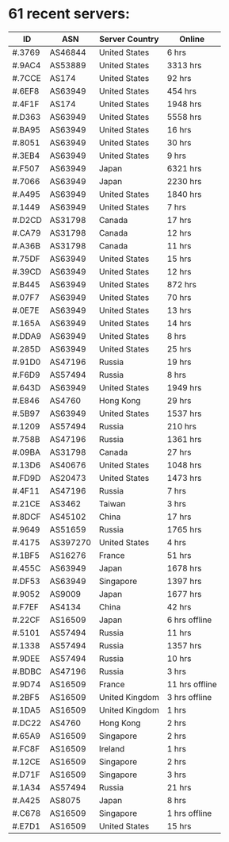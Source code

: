 # 61 recent servers:

| ID | ASN | Server Country | Online |
| ------ | ------ | ------ | ------ |
| #.3769 | AS46844 | United States | 6 hrs |
| #.9AC4 | AS53889 | United States | 3313 hrs |
| #.7CCE | AS174 | United States | 92 hrs |
| #.6EF8 | AS63949 | United States | 454 hrs |
| #.4F1F | AS174 | United States | 1948 hrs |
| #.D363 | AS63949 | United States | 5558 hrs |
| #.BA95 | AS63949 | United States | 16 hrs |
| #.8051 | AS63949 | United States | 30 hrs |
| #.3EB4 | AS63949 | United States | 9 hrs |
| #.F507 | AS63949 | Japan | 6321 hrs |
| #.7066 | AS63949 | Japan | 2230 hrs |
| #.A495 | AS63949 | United States | 1840 hrs |
| #.1449 | AS63949 | United States | 7 hrs |
| #.D2CD | AS31798 | Canada | 17 hrs |
| #.CA79 | AS31798 | Canada | 12 hrs |
| #.A36B | AS31798 | Canada | 11 hrs |
| #.75DF | AS63949 | United States | 15 hrs |
| #.39CD | AS63949 | United States | 12 hrs |
| #.B445 | AS63949 | United States | 872 hrs |
| #.07F7 | AS63949 | United States | 70 hrs |
| #.0E7E | AS63949 | United States | 13 hrs |
| #.165A | AS63949 | United States | 14 hrs |
| #.DDA9 | AS63949 | United States | 8 hrs |
| #.285D | AS63949 | United States | 25 hrs |
| #.91D0 | AS47196 | Russia | 19 hrs |
| #.F6D9 | AS57494 | Russia | 8 hrs |
| #.643D | AS63949 | United States | 1949 hrs |
| #.E846 | AS4760 | Hong Kong | 29 hrs |
| #.5B97 | AS63949 | United States | 1537 hrs |
| #.1209 | AS57494 | Russia | 210 hrs |
| #.758B | AS47196 | Russia | 1361 hrs |
| #.09BA | AS31798 | Canada | 27 hrs |
| #.13D6 | AS40676 | United States | 1048 hrs |
| #.FD9D | AS20473 | United States | 1473 hrs |
| #.4F11 | AS47196 | Russia | 7 hrs |
| #.21CE | AS3462 | Taiwan | 3 hrs |
| #.8DCF | AS45102 | China | 17 hrs |
| #.9649 | AS51659 | Russia | 1765 hrs |
| #.4175 | AS397270 | United States | 4 hrs |
| #.1BF5 | AS16276 | France | 51 hrs |
| #.455C | AS63949 | Japan | 1678 hrs |
| #.DF53 | AS63949 | Singapore | 1397 hrs |
| #.9052 | AS9009 | Japan | 1677 hrs |
| #.F7EF | AS4134 | China | 42 hrs |
| #.22CF | AS16509 | Japan | 6 hrs offline |
| #.5101 | AS57494 | Russia | 11 hrs |
| #.1338 | AS57494 | Russia | 1357 hrs |
| #.9DEE | AS57494 | Russia | 10 hrs |
| #.BDBC | AS47196 | Russia | 3 hrs |
| #.9D74 | AS16509 | France | 11 hrs offline |
| #.2BF5 | AS16509 | United Kingdom | 3 hrs offline |
| #.1DA5 | AS16509 | United Kingdom | 1 hrs |
| #.DC22 | AS4760 | Hong Kong | 2 hrs |
| #.65A9 | AS16509 | Singapore | 2 hrs |
| #.FC8F | AS16509 | Ireland | 1 hrs |
| #.12CE | AS16509 | Singapore | 2 hrs |
| #.D71F | AS16509 | Singapore | 3 hrs |
| #.1A34 | AS57494 | Russia | 21 hrs |
| #.A425 | AS8075 | Japan | 8 hrs |
| #.C678 | AS16509 | Singapore | 1 hrs offline |
| #.E7D1 | AS16509 | United States | 15 hrs |

